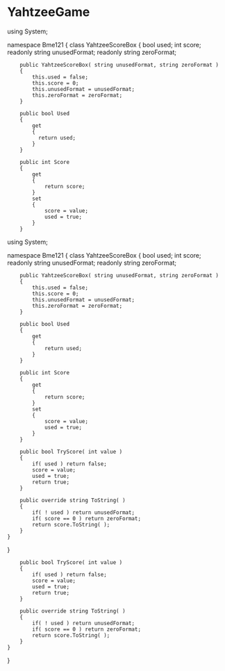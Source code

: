 # YahtzeeGame
using System;

namespace Bme121
{
    class YahtzeeScoreBox
    {
        bool used;
        int score;
        readonly string unusedFormat;
        readonly string zeroFormat;

        public YahtzeeScoreBox( string unusedFormat, string zeroFormat )
        {
            this.used = false;
            this.score = 0;
            this.unusedFormat = unusedFormat;
            this.zeroFormat = zeroFormat;
        }

        public bool Used
        {
            get
            {
              return used;
            }
        }

        public int Score
        {
            get
            {
                return score;
            }
            set
            {
                score = value;
                used = true;
            }
        }
using System;

namespace Bme121
{
    class YahtzeeScoreBox
    {
        bool used;
        int score;
        readonly string unusedFormat;
        readonly string zeroFormat;

        public YahtzeeScoreBox( string unusedFormat, string zeroFormat )
        {
            this.used = false;
            this.score = 0;
            this.unusedFormat = unusedFormat;
            this.zeroFormat = zeroFormat;
        }

        public bool Used
        {
            get
            {
                return used;
            }
        }

        public int Score
        {
            get
            {
                return score;
            }
            set
            {
                score = value;
                used = true;
            }
        }

        public bool TryScore( int value )
        {
            if( used ) return false;
            score = value;
            used = true;
            return true;
        }

        public override string ToString( )
        {
            if( ! used ) return unusedFormat;
            if( score == 0 ) return zeroFormat;
            return score.ToString( );
        }
    }
}

        public bool TryScore( int value )
        {
            if( used ) return false;
            score = value;
            used = true;
            return true;
        }

        public override string ToString( )
        {
            if( ! used ) return unusedFormat;
            if( score == 0 ) return zeroFormat;
            return score.ToString( );
        }
    }
}
